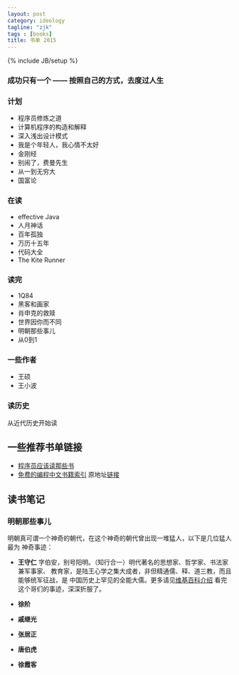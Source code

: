 ```yaml
---
layout: post
category: ideology
tagline: "zjk"
tags : [books]
title: 书单 2015
---
```

{% include JB/setup %}

### 成功只有一个 —— 按照自己的方式，去度过人生

### 计划

- 程序员修炼之道
- 计算机程序的构造和解释
- 深入浅出设计模式
- 我是个年轻人，我心情不太好
- 金刚经
- 别闹了，费曼先生
- 从一到无穷大
- 国富论

### 在读
- effective Java
- 人月神话
- 百年孤独
- 万历十五年
- 代码大全
- The Kite Runner

### 读完
- 1Q84
- 黑客和画家
- 肖申克的救赎
- 世界因你而不同 
- 明朝那些事儿
- 从0到1


### 一些作者
- 王硕
- 王小波

### 读历史
从近代历史开始读

## 一些推荐书单链接
- [程序员应该读那些书](http://justjavac.com/other/2012/05/15/qualified-programmer-should-read-what-books.html)
- [免费的编程中文书籍索引](http://siberiawolf.com/free_programming/index.html) 原地址[链接](https://github.com/vhf/free-programming-books/blob/master/free-programming-books-zh.md)

## 读书笔记

### 明朝那些事儿

明朝真可谓一个神奇的朝代，在这个神奇的朝代曾出现一堆猛人，以下是几位猛人最为
神奇事迹：

- **王守仁** 字伯安，别号阳明。（知行合一）明代著名的思想家、哲学家、书法家兼军事家、
教育家，是陆王心学之集大成者，非但精通儒、释、道三教，而且能够统军征战，是
中国历史上罕见的全能大儒。更多请见[维基百科介绍](http://zh.wikipedia.org/wiki/%E7%8E%8B%E5%AE%88%E4%BB%81)
看完这个哥们的事迹，深深折服了。

- **徐阶**

- **戚继光**

- **张居正**

- **唐伯虎**

- **徐霞客**

